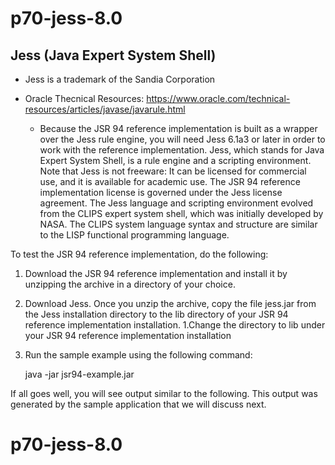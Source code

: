 # p70-jess-8.0

## Jess (Java Expert System Shell)

- Jess is a trademark of the Sandia Corporation

- Oracle Thecnical Resources: https://www.oracle.com/technical-resources/articles/javase/javarule.html

  - Because the JSR 94 reference implementation is built as a wrapper over the Jess rule engine, you will need Jess 6.1a3 or later in order to work with the reference implementation. Jess, which stands for Java Expert System Shell, is a rule engine and a scripting environment. Note that Jess is not freeware: It can be licensed for commercial use, and it is available for academic use. The JSR 94 reference implementation license is governed under the Jess license agreement. The Jess language and scripting environment evolved from the CLIPS expert system shell, which was initially developed by NASA. The CLIPS system language syntax and structure are similar to the LISP functional programming language.

To test the JSR 94 reference implementation, do the following:

 1. Download the JSR 94 reference implementation and install it by unzipping the archive in a directory of your choice.
 1. Download Jess. Once you unzip the archive, copy the file jess.jar from the Jess installation directory to the lib directory of your JSR 94 reference implementation installation.
 1.Change the directory to lib under your JSR 94 reference implementation installation
 1. Run the sample example using the following command:


    java -jar jsr94-example.jar
    
    

If all goes well, you will see output similar to the following. This output was generated by the sample application that we will discuss next.




# p70-jess-8.0

